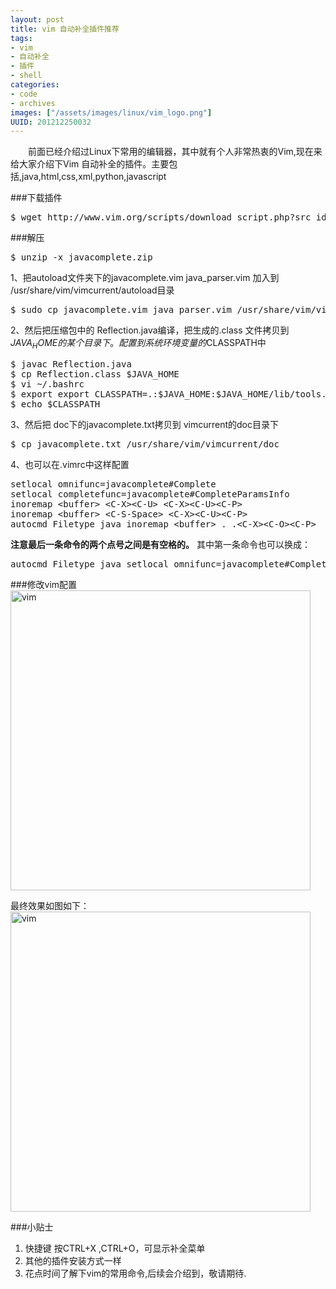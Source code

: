 ```yaml
--- 
layout: post
title: vim 自动补全插件推荐
tags: 
- vim
- 自动补全
- 插件
- shell
categories:
- code
- archives
images: ["/assets/images/linux/vim_logo.png"]
UUID: 201212250032
---
```


 　　前面已经介绍过Linux下常用的编辑器，其中就有个人非常热衷的Vim,现在来给大家介绍下Vim 自动补全的插件。主要包括,java,html,css,xml,python,javascript


###下载插件
<pre id="bash">
$ wget http://www.vim.org/scripts/download_script.php?src_id=6738
</pre>

###解压
<pre id="bash">
$ unzip -x javacomplete.zip
</pre>
1、把autoload文件夹下的javacomplete.vim java_parser.vim 加入到 
/usr/share/vim/vimcurrent/autoload目录
<pre id="bash">
$ sudo cp javacomplete.vim java_parser.vim /usr/share/vim/vimcurrent/autoload
</pre>
2、然后把压缩包中的 Reflection.java编译，把生成的.class 文件拷贝到 $JAVA_HOME 的某个目录下。配置到系统环境变量的$CLASSPATH中
<pre id="bash">
$ javac Reflection.java
$ cp Reflection.class $JAVA_HOME
$ vi ~/.bashrc 
$ export export CLASSPATH=.:$JAVA_HOME:$JAVA_HOME/lib/tools.jar:$JAVA_HOME/lib/dt.jar
$ echo $CLASSPATH
</pre>

3、然后把 doc下的javacomplete.txt拷贝到 vimcurrent的doc目录下
<pre id="bash">
$ cp javacomplete.txt /usr/share/vim/vimcurrent/doc
</pre>

4、也可以在.vimrc中这样配置
<pre id="bash">
setlocal omnifunc=javacomplete#Complete
setlocal completefunc=javacomplete#CompleteParamsInfo
inoremap &lt;buffer&gt; &lt;C-X&gt;&lt;C-U&gt; &lt;C-X&gt;&lt;C-U&gt;&lt;C-P&gt;
inoremap &lt;buffer&gt; &lt;C-S-Space&gt; &lt;C-X&gt;&lt;C-U&gt;&lt;C-P&gt;
autocmd Filetype java inoremap &lt;buffer&gt; . .&lt;C-X&gt;&lt;C-O&gt;&lt;C-P&gt;
</pre>
<strong>注意最后一条命令的两个点号之间是有空格的。</strong>
其中第一条命令也可以换成：
<pre id="bash">
autocmd Filetype java setlocal omnifunc=javacomplete#Complete
</pre>

###修改vim配置
<img src="{{site.static_url}}/assets/images/linux/vim-javacomplete.jpg" width="480px" alt="vim" class="img-center"></img>

最终效果如图如下：<br>
<img src="{{site.static_url}}/assets/images/linux/vim-javacomplete-2.jpg" width="480px" alt="vim" class="img-center"></img>

###小贴士
<ol>
<li>快捷键 按CTRL+X ,CTRL+O，可显示补全菜单</li>
<li>其他的插件安装方式一样</li>
<li>花点时间了解下vim的常用命令,后续会介绍到，敬请期待.</li>
</ol>
